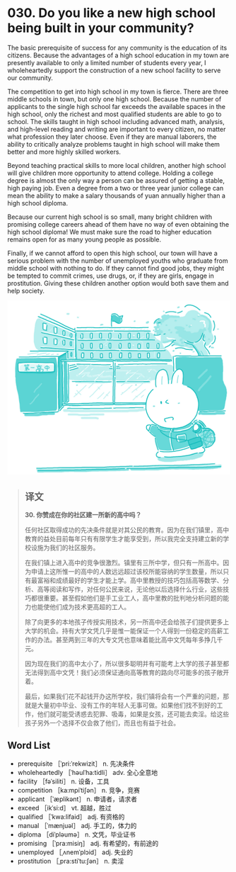 # 030. Do you like a new high school being built in your community?

The basic prerequisite of success for any community is the education of its citizens. Because the advantages of a high school education in my town are presently available to only a limited number of students every year, I wholeheartedly support the construction of a new school facility to serve our community.

The competition to get into high school in my town is fierce. There are three middle schools in town, but only one high school. Because the number of applicants to the single high school far exceeds the available spaces in the high school, only the richest and most qualified students are able to go to school. The skills taught in high school including advanced math, analysis, and high-level reading and writing are important to every citizen, no matter what profession they later choose. Even if they are manual laborers, the ability to critically analyze problems taught in high school will make them better and more highly skilled workers.

Beyond teaching practical skills to more local children, another high school will give children more opportunity to attend college. Holding a college degree is almost the only way a person can be assured of getting a stable, high paying job. Even a degree from a two or three year junior college can mean the ability to make a salary thousands of yuan annually higher than a high school diploma.

Because our current high school is so small, many bright children with promising college careers ahead of them have no way of even obtaining the high school diploma! We must make sure the road to higher education remains open for as many young people as possible.

Finally, if we cannot afford to open this high school, our town will have a serious problem with the number of unemployed youths who graduate from middle school with nothing to do. If they cannot find good jobs, they might be tempted to commit crimes, use drugs, or, if they are girls, engage in prostitution. Giving these children another option would both save them and help society.

![](.gitbook/assets/toefl-ibt-high-score-essays-030.jpg)

> ## 译文
>
> **30. 你赞成在你的社区建一所新的高中吗？**
>
> 任何社区取得成功的先决条件就是对其公民的教育。因为在我们镇里，高中教育的益处目前每年只有有限学生才能享受到，所以我完全支持建立新的学校设施为我们的社区服务。
>
> 在我们镇上进入高中的竞争很激烈。镇里有三所中学，但只有一所高中。因为申请上这所惟一的高中的人数远远超过该校所能容纳的学生数量，所以只有最富裕和成绩最好的学生才能上学。高中里教授的技巧包括高等数学、分析、高等阅读和写作，对任何公民来说，无论他以后选择什么行业，这些技巧都很重要。甚至假如他们是手工业工人，高中里教的批判地分析问题的能力也能使他们成为技术更高超的工人。
>
> 除了向更多的本地孩子传授实用技术，另一所高中还会给孩子们提供更多上大学的机会。持有大学文凭几乎是惟一能保证一个人得到一份稳定的高薪工作的办法。甚至两到三年的大专文凭也意味着能比高中文凭每年多挣几千元。
>
> 因为现在我们的高中太小了，所以很多聪明并有可能考上大学的孩子甚至都无法得到高中文凭！我们必须保证通向高等教育的路向尽可能多的孩子敞开着。
>
> 最后，如果我们花不起钱开办这所学校，我们镇将会有一个严重的问题，那就是大量初中毕业、没有工作的年轻人无事可做。如果他们找不到好的工作，他们就可能受诱惑去犯罪、吸毒，如果是女孩，还可能去卖淫。给这些孩子另外一个选择不仅会救了他们，而且也有益于社会。

## Word List

* prerequisite ［ˈpri:ˈrekwizit］ n. 先决条件
* wholeheartedly ［ˈhəulˈha:tidli］ adv. 全心全意地
* facility ［fəˈsiliti］ n. 设备，工具
* competition ［ka:mpiˈtiʃən］ n. 竞争，竞赛
* applicant ［ˈæplikənt］ n. 申请者，请求者
* exceed ［ikˈsi:d］ vt. 超越，胜过
* qualified ［ˈkwa:lifaid］ adj. 有资格的
* manual ［ˈmænjuəl］ adj. 手工的，体力的
* diploma ［diˈpləumə］ n. 文凭，毕业证书
* promising ［ˈpra:misiŋ］ adj. 有希望的，有前途的
* unemployed ［ˌʌnemˈplɔid］ adj. 失业的
* prostitution ［ˌpra:stiˈtu:ʃən］ n. 卖淫

